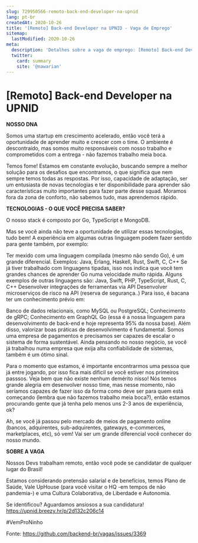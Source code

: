 ```yaml
---
slug: 729950566-remoto-back-end-developer-na-upnid
lang: pt-br
createdAt: 2020-10-26
title: '[Remoto] Back-end Developer na UPNID - Vaga de Emprego'
sitemap:
  lastModified: 2020-10-26
meta:
  description: 'Detalhes sobre a vaga de emprego: [Remoto] Back-end Developer na UPNID'
  twitter:
    card: summary
    site: '@nawarian'
---
```


# [Remoto] Back-end Developer na UPNID

**NOSSO DNA**

Somos uma startup em crescimento acelerado, então você terá a oportunidade de aprender muito e crescer com o time. O ambiente é descontraído, mas somos muito responsáveis com nosso trabalho e comprometidos com a entrega - não fazemos trabalho meia boca.

Temos fome! Estamos em constante evolução, buscando sempre a melhor solução para os desafios que encontramos, o que significa que nem sempre temos todas as respostas. Por isso, capacidade de adaptação, ser um entusiasta de novas tecnologias e ter disponibilidade para aprender são características muito importantes para fazer parte desse squad. Moramos fora da zona de conforto, não sabemos tudo, mas aprendemos rápido.

**TECNOLOGIAS - O QUE VOCÊ PRECISA SABER?**

O nosso stack é composto por Go, TypeScript e MongoDB.

Mas se você ainda não teve a oportunidade de utilizar essas tecnologias, tudo bem! A experiência em algumas outras linguagem podem fazer sentido para gente também, por exemplo:

Ter mexido com uma linguagem compilada (mesmo não sendo Go), é um grande diferencial. Exemplos: Java, Erlang, Haskell, Rust, Swift, C, C++
Se já tiver trabalhado com linguagens tipadas, isso nos indica que você tem grandes chances de aprender Go numa velocidade muito rápida. Alguns exemplos de outras linguagens são: Java, Swift, PHP, TypeScript, Rust, C, C++
Desenvolver integrações de ferramentas via API
Desenvolver microserviços de risco na API (reserva de segurança..)
Para isso, é bacana ter um conhecimento prévio em:

Banco de dados relacionais, como MySQL ou PostgreSQL;
Conhecimento de gRPC;
Conhecimento em GraphQL
Go (essa é a nossa linguagem para desenvolvimento de back-end e hoje representa 95% da nossa base).
Além disso, valorizar boas práticas de desenvolvimento é fundamental. Somos uma empresa de pagamentos e precisamos ser capazes de escalar o sistema de forma sustentável. Ainda pensando no nosso negócio, se você já trabalhou numa empresa que exija alta confiabilidade de sistemas, também é um ótimo sinal.

Para o momento que estamos, é importante encontrarmos uma pessoa que já entre jogando, por isso fica mais dificil se você estiver nos primeiros passsos. Veja bem que não existe nenhum demérito nisso! Nós temos grande alegria em desenvolver nosso time, mas nesse momento, não seríamos capazes de fazer isso da forma como deve ser para quem está começando (lembra que não fazemos trabalho meia boca?), então estamos procurando gente que já tenha pelo menos uns 2-3 anos de experiência, ok?

Ah, se você já passou pelo mercado de meios de pagamento online (bancos, adquirentes, sub-adquirentes, gateways, e-commerces, marketplaces, etc), só vem! Vai ser um grande diferencial você conhecer do nosso mundo.

**SOBRE A VAGA**

Nossos Devs trabalham remoto, então você pode se candidatar de qualquer lugar do Brasil!

Estamos considerando pretensão salarial e de benefícios, temos Plano de Saúde, Vale UpHouse (para você visitar o HQ -em tempos de não pandemia-) e uma Cultura Colaborativa, de Liberdade e Autonomia.

Se identificou? Aguardamos ansiosos a sua candidatura!
https://upnid.breezy.hr/p/2d132c206c14

#VemProNinho

Fonte: https://github.com/backend-br/vagas/issues/3369